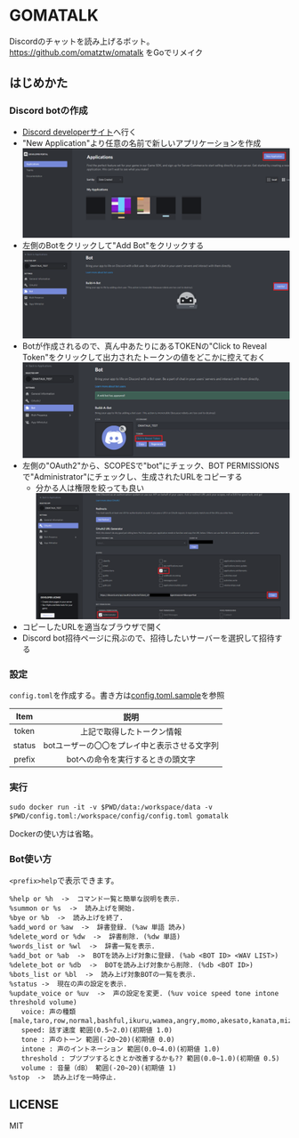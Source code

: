 # GOMATALK

Discordのチャットを読み上げるボット。  
https://github.com/omatztw/omatalk をGoでリメイク

## はじめかた

### Discord botの作成

* [Discord developerサイト](https://discord.com/developers/applications)へ行く
* "New Application"より任意の名前で新しいアプリケーションを作成
![New app](img/newapp.png)
* 左側のBotをクリックして"Add Bot"をクリックする
![Add bot](img/addbot.png)
* Botが作成されるので、真ん中あたりにあるTOKENの"Click to Reveal Token"をクリックして出力されたトークンの値をどこかに控えておく
![Token](img/token.png)
* 左側の"OAuth2"から、SCOPESで"bot"にチェック、BOT PERMISSIONSで"Administrator"にチェックし、生成されたURLをコピーする
  * 分かる人は権限を絞っても良い
![OAuth](img/oauth.png)
* コピーしたURLを適当なブラウザで開く
* Discord bot招待ページに飛ぶので、招待したいサーバーを選択して招待する

### 設定

`config.toml`を作成する。書き方は[config.toml.sample](config.toml.sample)を参照

|Item|説明|
|:--:|:--:|
|token|上記で取得したトークン情報|
|status|botユーザーの〇〇をプレイ中と表示させる文字列|
|prefix|botへの命令を実行するときの頭文字|

### 実行

```
sudo docker run -it -v $PWD/data:/workspace/data -v $PWD/config.toml:/workspace/config/config.toml gomatalk
```

Dockerの使い方は省略。

### Bot使い方

`<prefix>help`で表示できます。

```
%help or %h  ->  コマンド一覧と簡単な説明を表示.
%summon or %s  ->  読み上げを開始.
%bye or %b  ->  読み上げを終了.
%add_word or %aw  ->  辞書登録. (%aw 単語 読み)
%delete_word or %dw  ->  辞書削除. (%dw 単語)
%words_list or %wl  ->  辞書一覧を表示.
%add_bot or %ab  ->  BOTを読み上げ対象に登録. (%ab <BOT ID> <WAV LIST>)
%delete_bot or %db  ->  BOTを読み上げ対象から削除. (%db <BOT ID>)
%bots_list or %bl  ->  読み上げ対象BOTの一覧を表示.
%status ->  現在の声の設定を表示.
%update_voice or %uv  ->  声の設定を変更. (%uv voice speed tone intone threshold volume)
   voice: 声の種類 [male,taro,row,normal,bashful,ikuru,wamea,angry,momo,akesato,kanata,mizuki,happy,sad,yoe,ai]
   speed: 話す速度 範囲(0.5~2.0)(初期値 1.0) 
   tone : 声のトーン 範囲(-20~20)(初期値 0.0) 
   intone : 声のイントネーション 範囲(0.0~4.0)(初期値 1.0) 
   threshold : ブツブツするときとか改善するかも?? 範囲(0.0~1.0)(初期値 0.5) 
   volume : 音量（dB） 範囲(-20~20)(初期値 1) 
%stop  ->  読み上げを一時停止.
```

## LICENSE

MIT

